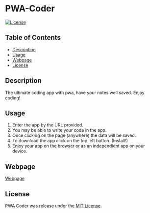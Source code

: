 # PWA-Coder

[![License](https://img.shields.io/badge/License-MIT-blue.svg)](https://opensource.org/licenses/MIT)

## Table of Contents

- [Description](#description)
- [Usage](#usage)
- [Webpage](#webpage)
- [License](#license)

## Description

The ultimate coding app with pwa, have your notes well saved. Enjoy coding! 

## Usage

1. Enter the app by the URL provided.
2. You may be able to write your code in the app.
3. Once clicking on the page (anywhere) the data will be saved.
4. To download the app click on the top left button. (Install!)
5. Enjoy your app on the browser or as an independient app on your device.

## Webpage

[Webpage](https://pwa-coder-90c200fb7204.herokuapp.com)

## License

PWA Coder was release under the [MIT License](https://opensource.org/licenses/MIT).
